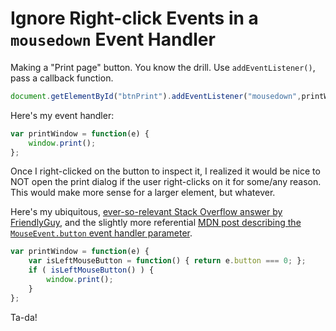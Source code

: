 # Ignore Right-click Events in a `mousedown` Event Handler

Making a "Print page" button. You know the drill. Use `addEventListener()`, pass a callback function.

```js
document.getElementById("btnPrint").addEventListener("mousedown",printWindow);
```

Here's my event handler:


```js
var printWindow = function(e) {
    window.print();
};
```

Once I right-clicked on the button to inspect it, I realized it would be nice to NOT open the print dialog if the user right-clicks on it for some/any reason. This would make more sense for a larger element, but whatever.

Here's my ubiquitous, [ever-so-relevant Stack Overflow answer by FriendlyGuy][1], and the slightly more referential [MDN post describing the `MouseEvent.button` event handler parameter][2].

```js
var printWindow = function(e) {
    var isLeftMouseButton = function() { return e.button === 0; };
    if ( isLeftMouseButton() ) {
        window.print();
    }
};
```

Ta-da!

[1]: https://stackoverflow.com/a/9521965
[2]: https://developer.mozilla.org/en-US/docs/Web/API/MouseEvent/button